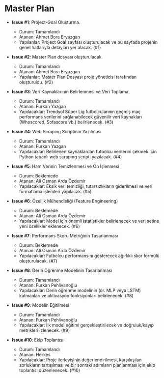 # Master Plan

- **Issue #1**: Project-Goal Oluşturma. 
  - Durum: Tamamlandı
  - Atanan: Ahmet Bora Eryazgan
  - Yapılanlar: Project Goal sayfası oluşturulacak ve bu sayfada projenin genel hatlarıyla detayları yer alacak. (#1)

- **Issue #2**: Master Plan dosyası oluşturulacak. 
  - Durum: Tamamlandı
  - Atanan: Ahmet Bora Eryazgan
  - Yapılanlar: Master Plan Dosyası proje yöneticisi tarafından oluşturuldu. (#2)

- **Issue #3**: Veri Kaynaklarının Belirlenmesi ve Veri Toplama
  - Durum: Tamamlandı
  - Atanan: Furkan Yazgan
  - Yapılacaklar: Trendyol Süper Lig futbolcularının geçmiş maç performans verilerini sağlanabilecek güvenilir veri kaynakları (Whoscored, Sofascore vb.) belirlenecek. (#3)

- **Issue #4**: Web Scraping Scriptinin Yazılması
  - Durum: Tamamlandı
  - Atanan: Furkan Yazgan
  - Yapılacaklar: Belirlenen kaynaklardan futbolcu verilerini çekmek için Python tabanlı web scraping scripti yazılacak. (#4)

- **Issue #5**: Ham Verinin Temizlenmesi ve Ön İşlenmesi
  - Durum: Beklemede
  - Atanan: Ali Osman Arda Özdemir
  - Yapılacaklar: Eksik veri temizliği, tutarsızlıkların giderilmesi ve veri formatlama işlemleri yapılacak. (#5)

- **Issue #6**: Özellik Mühendisliği (Feature Engineering)
  - Durum: Beklemede
  - Atanan: Ali Osman Arda Özdemir
  - Yapılacaklar: Model için önemli istatistikler belirlenecek ve veri setine yeni özellikler eklenecek. (#6)

- **Issue #7**: Performans Skoru Metriğinin Tasarlanması
  - Durum: Beklemede
  - Atanan: Ali Osman Arda Özdemir
  - Yapılacaklar: Futbolcu performansını gösterecek ağırlıklı skor formülü oluşturulacak. (#7)

- **Issue #8**: Derin Öğrenme Modelinin Tasarlanması
  - Durum: Tamamlandı
  - Atanan: Furkan Pehlivanoğlu
  - Yapılacaklar: Derin öğrenme modelinin (ör. MLP veya LSTM) katmanları ve aktivasyon fonksiyonları belirlenecek. (#8)

- **Issue #9**: Modelin Eğitilmesi
  - Durum: Tamamlandı
  - Atanan: Furkan Pehlivanoğlu
  - Yapılacaklar: İlk model eğitimi gerçekleştirilecek ve doğruluk/kayıp metrikleri izlenecek. (#9)

- **Issue #10**: Ekip Toplantısı
  - Durum: Tamamlandı
  - Atanan: Herkes
  - Yapılacaklar: Proje ilerleyişinin değerlendirilmesi, karşılaşılan zorlukların tartışılması ve bir sonraki adımların planlanması için ekip toplantısı düzenlenecek. (#10)